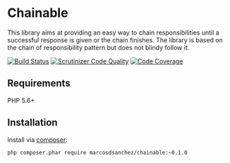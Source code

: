 # Chainable

This library aims at providing an easy way to chain responsibilities until a successful response is given or the chain
finishes. The library is based on the chain of responsibility pattern but does not blindy follow it.

[![Build Status](https://travis-ci.org/marcosdsanchez/chainable.svg?branch=master)](https://travis-ci.org/marcosdsanchez/chainable)
[![Scrutinizer Code Quality](https://scrutinizer-ci.com/g/marcosdsanchez/chainable/badges/quality-score.png?b=master)](https://scrutinizer-ci.com/g/marcosdsanchez/chainable/?branch=master)
[![Code Coverage](https://scrutinizer-ci.com/g/marcosdsanchez/chainable/badges/coverage.png?b=master)](https://scrutinizer-ci.com/g/marcosdsanchez/chainable/?branch=master)

## Requirements

PHP 5.6+

## Installation

Install via [composer](https://getcomposer.org/):

```sh
php composer.phar require marcosdsanchez/chainable:~0.1.0
```
